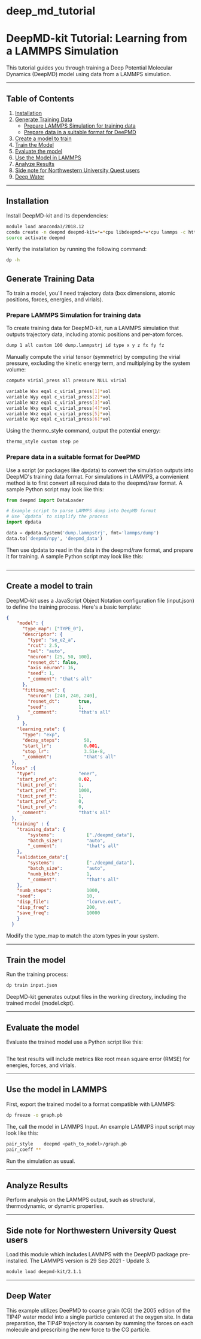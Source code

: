 # deep_md_tutorial
# DeepMD-kit Tutorial: Learning from a LAMMPS Simulation

This tutorial guides you through training a Deep Potential Molecular Dynamics (DeepMD) model using data from a LAMMPS simulation.

---

## Table of Contents

1. [Installation](#installation)
2. [Generate Training Data](#generate-training-data)
    - [Prepare LAMMPS Simulation for training data](#prepare-lammps-simulation-for-training-data)
    - [Prepare data in a suitable format for DeePMD](#prepare-data-in-a-suitable-format-for-deepmd)
3. [Create a model to train](#create-a-model-to-train)
4. [Train the Model](#train-the-model)
5. [Evaluate the model](#evaluate-the-model)
6. [Use the Model in LAMMPS](#use-the-model-in-lammps)
7. [Analyze Results](#analyze-results)
8. [Side note for Northwestern University Quest users](#side-note-for-northwestern-university-quest-users)
8. [Deep Water](#deep-water)

---

## Installation

Install DeepMD-kit and its dependencies:

```bash
module load anaconda3/2018.12
conda create -n deepmd deepmd-kit=*=*cpu libdeepmd=*=*cpu lammps -c https://conda.deepmodeling.org
source activate deepmd
```

Verify the installation by running the following command:

```bash
dp -h
```

## Generate Training Data
To train a model, you'll need trajectory data (box dimensions, atomic positions, forces, energies, and virials).

### Prepare LAMMPS Simulation for training data

To create training data for DeepMD-kit, run a LAMMPS simulation that outputs trajectory data, including atomic positions and per-atom forces. 
```bash
dump 1 all custom 100 dump.lammpstrj id type x y z fx fy fz
```

Manually compute the virial tensor (symmetric) by computing the virial pressure, excluding the kinetic energy term, and multiplying by the system volume:

```bash
compute virial_press all pressure NULL virial

variable Wxx eqal c_virial_press[1]*vol
variable Wyy eqal c_virial_press[2]*vol
variable Wzz eqal c_virial_press[3]*vol
variable Wxy eqal c_virial_press[4]*vol
variable Wxz eqal c_virial_press[5]*vol
variable Wyz eqal c_virial_press[6]*vol
```




Using the thermo_style command, output the potential energy:

```bash
thermo_style custom step pe
```

### Prepare data in a suitable format for DeePMD
Use a script (or packages like dpdata) to convert the simulation outputs into DeepMD's training data format. For simulations in LAMMPS, a convienient method is to first convert all required data to the deepmd/raw format. A sample Python script may look like this:

```python
from deepmd import DataLoader

# Example script to parse LAMMPS dump into DeepMD format
# Use `dpdata` to simplify the process
import dpdata

data = dpdata.System('dump.lammpstrj', fmt='lammps/dump')
data.to('deepmd/npy', 'deepmd_data')
```
Then use dpdata to read in the data in the deepmd/raw format, and prepare it for training. A sample Python script may look like this:

```python
```




---

## Create a model to train
DeepMD-kit uses a JavaScript Object Notation configuration file (input.json) to define the training process. Here's a basic template:

```json
{
    "model": {
      "type_map": ["TYPE_0"],   
      "descriptor": {
        "type": "se_e2_a",
        "rcut": 2.5,
        "sel": "auto",
        "neuron": [25, 50, 100],
        "resnet_dt": false,
        "axis_neuron": 16,                  
        "seed": 1,
        "_comment": "that's all"        
      },
      "fitting_net": {
        "neuron": [240, 240, 240],
        "resnet_dt":       true,
        "seed":            1,
        "_comment":        "that's all"
    }
      },
    "learning_rate": {
      "type": "exp",
      "decay_steps":         50,
      "start_lr":            0.001,    
      "stop_lr":             3.51e-8,
      "_comment":            "that's all"
  },
  "loss" :{
    "type":                "ener",
    "start_pref_e":        0.02,
    "limit_pref_e":        1,
    "start_pref_f":        1000,
    "limit_pref_f":        1,
    "start_pref_v":        0,
    "limit_pref_v":        0,
    "_comment":            "that's all"
  },
  "training" : {
    "training_data": {
        "systems":            ["./deepmd_data"],     
        "batch_size":         "auto",                       
        "_comment":           "that's all"
    },
    "validation_data":{
        "systems":            ["./deepmd_data"],
        "batch_size":         "auto",               
        "numb_btch":          1,
        "_comment":           "that's all"
    },
    "numb_steps":             1000,                           
    "seed":                   10,
    "disp_file":              "lcurve.out",
    "disp_freq":              200,
    "save_freq":              10000
    }
  }
```

Modify the type_map to match the atom types in your system.

---
## Train the model
Run the training process:

```bash
dp train input.json
```

DeepMD-kit generates output files in the working directory, including the trained model (model.ckpt).

---

## Evaluate the model
Evaluate the trained model use a Python script like this:

```python
```
The test results will include metrics like root mean square error (RMSE) for energies, forces, and virials.

---
## Use the model in LAMMPS

First, export the trained model to a format compatible with LAMMPS:

```bash
dp freeze -o graph.pb
```

The, call the model in LAMMPS Input. An example LAMMPS input script may look like this:

```bash
pair_style    deepmd <path_to_model>/graph.pb
pair_coeff **
```
Run the simulation as usual.

---
## Analyze Results
Perform analysis on the LAMMPS output, such as structural, thermodynamic, or dynamic properties.



---
## Side note for Northwestern University Quest users
Load this module which includes LAMMPS with the DeepMD package pre-installed. The LAMMPS version is 29 Sep 2021 - Update 3.

```bash
module load deepmd-kit/2.1.1
```

---
## Deep Water
This example utilizes DeePMD to coarse grain (CG) the 2005 edition of the TIP4P water model into a single particle centered at the oxygen site. In data preparation, the TIP4P trajectory is coarsen by summing the forces on each molecule and prescribing the new force to the CG particle.





